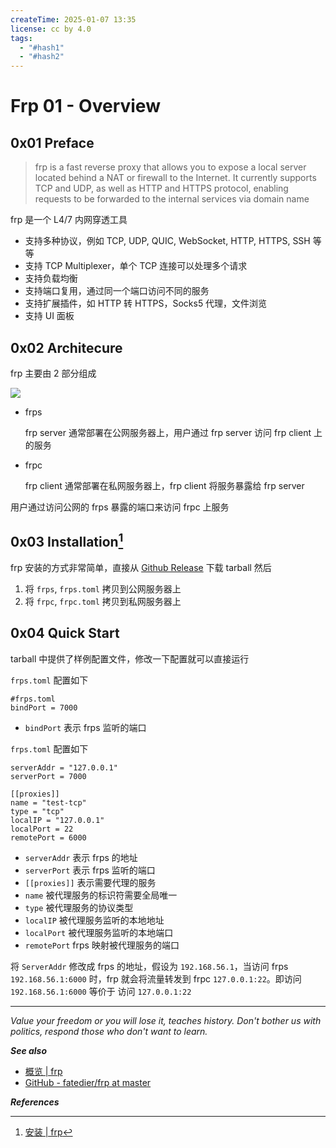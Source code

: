 ```yaml
---
createTime: 2025-01-07 13:35
license: cc by 4.0
tags:
  - "#hash1"
  - "#hash2"
---
```


# Frp 01 - Overview

## 0x01 Preface

> frp is a fast reverse proxy that allows you to expose a local server located behind a NAT or firewall to the Internet. It currently supports TCP and UDP, as well as HTTP and HTTPS protocol, enabling requests to be forwarded to the internal services via domain name

frp 是一个 L4/7 内网穿透工具

- 支持多种协议，例如 TCP, UDP, QUIC, WebSocket, HTTP, HTTPS, SSH 等等
- 支持 TCP Multiplexer，单个 TCP 连接可以处理多个请求
- 支持负载均衡
- 支持端口复用，通过同一个端口访问不同的服务
- 支持扩展插件，如 HTTP 转 HTTPS，Socks5 代理，文件浏览
- 支持 UI 面板

## 0x02 Architecure

frp 主要由 2 部分组成

![](https://github.com/fatedier/frp/blob/master/doc/pic/architecture.png?raw=true)

- frps

	frp server 通常部署在公网服务器上，用户通过 frp server 访问 frp client 上的服务

- frpc

	frp client 通常部署在私网服务器上，frp client 将服务暴露给 frp server

用户通过访问公网的 frps 暴露的端口来访问 frpc 上服务

## 0x03 Installation[^1]

frp 安装的方式非常简单，直接从 [Github Release](https://github.com/fatedier/frp/releases) 下载 tarball 然后

1. 将 `frps`, `frps.toml` 拷贝到公网服务器上
2. 将 `frpc`, `frpc.toml` 拷贝到私网服务器上

## 0x04 Quick Start

tarball 中提供了样例配置文件，修改一下配置就可以直接运行

`frps.toml` 配置如下

```
#frps.toml
bindPort = 7000
```

- `bindPort` 表示 frps 监听的端口

`frps.toml` 配置如下

```
serverAddr = "127.0.0.1"
serverPort = 7000

[[proxies]]
name = "test-tcp"
type = "tcp"
localIP = "127.0.0.1"
localPort = 22
remotePort = 6000

```

- `serverAddr` 表示 frps 的地址
- `serverPort` 表示 frps 监听的端口
- `[[proxies]]` 表示需要代理的服务
- `name` 被代理服务的标识符需要全局唯一
- `type` 被代理服务的协议类型
- `localIP` 被代理服务监听的本地地址
- `localPort` 被代理服务监听的本地端口
- `remotePort` frps 映射被代理服务的端口

将 `ServerAddr` 修改成 frps 的地址，假设为 `192.168.56.1`，当访问 frps `192.168.56.1:6000` 时，frp 就会将流量转发到 frpc `127.0.0.1:22`。即访问 `192.168.56.1:6000` 等价于 访问 `127.0.0.1:22`

---

*Value your freedom or you will lose it, teaches history. Don't bother us with politics, respond those who don't want to learn.*

***See also***

- [概览 \| frp](https://gofrp.org/zh-cn/docs/overview/)
- [GitHub - fatedier/frp at master](https://github.com/fatedier/frp/tree/master)

***References***

[^1]:[安装 \| frp](https://gofrp.org/zh-cn/docs/setup/)

